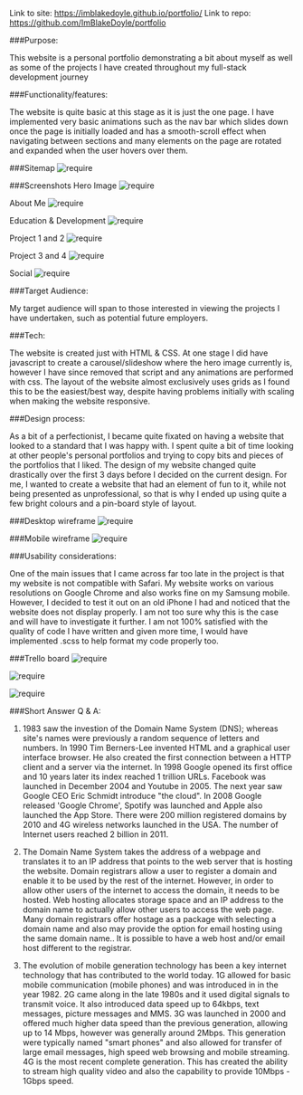 Link to site: https://imblakedoyle.github.io/portfolio/
Link to repo: https://github.com/ImBlakeDoyle/portfolio

###Purpose: 

This website is a personal portfolio demonstrating a bit about myself as well as some of the projects I have created throughout my full-stack development journey


###Functionality/features: 

The website is quite basic at this stage as it is just the one page. I have implemented very basic animations such as the nav bar which slides down once the page is initially loaded and has a smooth-scroll effect when navigating between sections and many elements on the page are rotated and expanded when the user hovers over them.

###Sitemap
![require](docs/sitemap.png)

###Screenshots
Hero Image
![require](docs/shot1.png)


About Me
![require](docs/shot2.png)


Education & Development
![require](docs/shot3.png)


Project 1 and 2
![require](docs/shot4.png)


Project 3 and 4
![require](docs/shot5.png)


Social
![require](docs/shot6.png)


###Target Audience: 

My target audience will span to those interested in viewing the projects I have undertaken, such as potential future employers.


###Tech: 

The website is created just with HTML & CSS. At one stage I did have javascript to create a carousel/slideshow where the hero image currently is, however I have since removed that script and any animations are performed with css. The layout of the website almost exclusively uses grids as I found this to be the easiest/best way, despite having problems initially with scaling when making the website responsive.


###Design process: 

As a bit of a perfectionist, I became quite fixated on having a website that looked to a standard that I was happy with. I spent quite a bit of time looking at other people's personal portfolios and trying to copy bits and pieces of the portfolios that I liked. The design of my website changed quite drastically over the first 3 days before I decided on the current design. For me, I wanted to create a website that had an element of fun to it, while not being presented as unprofessional, so that is why I ended up using quite a few bright colours and a pin-board style of layout.

###Desktop wireframe
![require](docs/desktopwireframe.png)


###Mobile wireframe
![require](docs/mobilewireframe.png)


###Usability considerations: 

One of the main issues that I came across far too late in the project is that my website is not compatible with Safari. My website works on various resolutions on Google Chrome and also works fine on my Samsung mobile. However, I decided to test it out on an old iPhone I had and noticed that the website does not display properly. I am not too sure why this is the case and will have to investigate it further.
I am not 100% satisfied with the quality of code I have written and given more time, I would have implemented .scss to help format my code properly too.



###Trello board
![require](docs/trello1.png)

![require](docs/trello2.png)

![require](docs/trello3.png)



###Short Answer Q & A:

1. 1983 saw the investion of the Domain Name System (DNS); whereas site's names were previously a random sequence of letters and numbers. In 1990 Tim Berners-Lee invented HTML and a graphical user interface browser. He also created the first connection between a HTTP client and a server via the internet. In 1998 Google opened its first office and 10 years later its index reached 1 trillion URLs. Facebook was launched in December 2004 and Youtube in 2005. The next year saw Google CEO Eric Schmidt introduce "the cloud". In 2008 Google released 'Google Chrome', Spotify was launched and Apple also launched the App Store. There were 200 million registered domains by 2010 and 4G wireless networks launched in the USA. The number of Internet users reached 2 billion in 2011.

2. The Domain Name System takes the address of a webpage and translates it to an IP address that points to the web server that is hosting the website. Domain registrars allow a user to register a domain and enable it to be used by the rest of the internet. However, in order to allow other users of the internet to access the domain, it needs to be hosted. Web hosting allocates storage space and an IP address to the domain name to actually allow other users to access the web page. Many domain registrars offer hostage as a package with selecting a domain name and also may provide the option for email hosting using the same domain name.. It is possible to have a web host and/or email host different to the registrar.

3. The evolution of mobile generation technology has been a key internet technology that has contributed to the world today. 1G allowed for basic mobile communication (mobile phones) and was introduced in in the year 1982. 2G came along in the late 1980s and it used digital signals to transmit voice. It also introduced data speed up to 64kbps, text messages, picture messages and MMS. 3G was launched in 2000 and offered much higher data speed than the previous generation, allowing up to 14 Mbps, however was generally around 2Mbps. This generation were typically named "smart phones" and also allowed for transfer of large email messages, high speed web browsing and mobile streaming. 4G is the most recent complete generation. This has created the ability to stream high quality video and also the capability to provide 10Mbps - 1Gbps speed.
